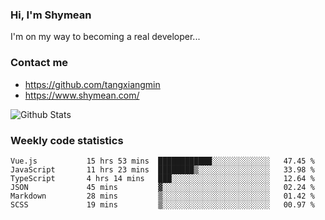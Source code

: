 ### Hi, I'm Shymean

I'm on my way to becoming a real developer...

### Contact me

- <https://github.com/tangxiangmin>
- <https://www.shymean.com/>

![Github Stats](https://github-readme-stats.vercel.app/api?username=tangxiangmin&show_icons=true&theme=dark)


###  Weekly code statistics

<!--START_SECTION:waka-->

```text
Vue.js           15 hrs 53 mins  ████████████░░░░░░░░░░░░░   47.45 %
JavaScript       11 hrs 23 mins  ████████▒░░░░░░░░░░░░░░░░   33.98 %
TypeScript       4 hrs 14 mins   ███░░░░░░░░░░░░░░░░░░░░░░   12.64 %
JSON             45 mins         ▓░░░░░░░░░░░░░░░░░░░░░░░░   02.24 %
Markdown         28 mins         ▒░░░░░░░░░░░░░░░░░░░░░░░░   01.42 %
SCSS             19 mins         ▒░░░░░░░░░░░░░░░░░░░░░░░░   00.97 %
```

<!--END_SECTION:waka-->